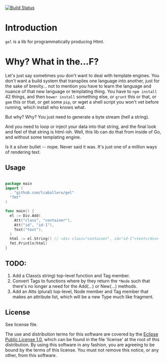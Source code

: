 [![Build Status](https://travis-ci.org/lcaballero/gel.svg?branch=master)](https://travis-ci.org/lcaballero/gel)

# Introduction

`gel` is a lib for programmatically producing Html.

# Why?  What in the...F?

Let's just say sometimes you don't want to deal with template engines.
You don't want a build system that transpiles one language into another,
just for the sake of brevity... not to mention you have to learn the
language and nuance of that new language or templating thing.  You
have to `npm install` 42 things, and then `bower install` something
else, or `grunt` this or that, or `gem` this or that, or get some
`pip`, or wget a shell script you won't vet before running, which
install who knows what.

But why?  Why?  You just need to generate a byte stream (hell a string).

And you need to loop or inject your data into that string, and the final
look and feel of that string is html-ish.  Well, this lib can do that
from inside of Go, and without some templating engine.

Is it a silver bullet -- nope.  Never said it was.  It's just one of
a million ways of rendering text.


## Usage

```go

package main
import (
  . "github.com/lcaballero/gel"
  "fmt"
)  

func main() {
  el := Div.Add(
    Att("class", "container"),
    Att("id", "id-1"),
    Text("text"),
  )
  html := el.String() // <div class="container", id="id-1">text</div>
  fmt.Println(html)  
}

```

## TODO:
1. Add a Class(s string) top-level function and Tag member.
1. Convert Tags to functions where by they return the `*Node` such that
   there's no longer a need for the Add(...) or New(...) methods.
1. Add an Atts (plural) top-level, Node member and Tag member that makes
   an attribute list, which will be a new Type much like fragment.

## License

See license file.

The use and distribution terms for this software are covered by the
[Eclipse Public License 1.0][EPL-1], which can be found in the file 'license' at the
root of this distribution. By using this software in any fashion, you are
agreeing to be bound by the terms of this license. You must not remove this
notice, or any other, from this software.


[EPL-1]: http://opensource.org/licenses/eclipse-1.0.txt
